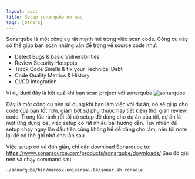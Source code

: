 ```yaml
---
layout: post
title: Setup sonarqube on mac
tags: [Others]
---
```


Sonarqube là một công cụ rất mạnh mẽ trong việc scan code. Công cụ này có thể giúp bạn scan những vấn đề trong về source code như:

- Detect Bugs & basic Vulnerabilities
- Review Security Hotspots
- Track Code Smells & fix your Technical Debt
- Code Quality Metrics & History
- CI/CD integration

Ví dụ dưới đây là kết quả khi bạn scan project với sonarqube
![sonarqube](https://www.c-sharpcorner.com/article/step-by-step-sonarqube-setup-and-run-sonarqube-scanner/Images/Step%20By%20Step%20SonarQube%20Setup%20And%20Run%20SonarQube%20Scanner7.jpg)

Đây là một công cụ nên sử dụng khi bạn làm việc với dự án, nó sẽ giúp cho code của bạn tốt hơn, giảm bớt sự phụ thuộc hay tiết kiệm thời gian review code.
Trong lúc rảnh rỗi tôi có setup để dùng cho dự án của tôi, dự án là một ứng dụng ios, việc setup có rất nhiều bài hướng dẫn. Tuy nhiên để setup chạy ngay lần đầu tiên cũng 
không hề dễ dàng cho lắm, nên tôi note lại để có thể ghi nhớ cho lần sau. 

Việc setup có vẻ đơn giản, chỉ cần download Sonarqube từ: https://www.sonarsource.com/products/sonarqube/downloads/
Sau đó giải nén và chạy command sau:
```` 
~/sonarqube/bin/macosx-universal-64/sonar.sh console
````

